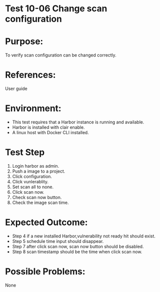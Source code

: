 Test 10-06 Change scan configuration
=======
   
# Purpose:   
To verify scan configuration can be changed correctly.   
   
# References:   
User guide   
   
# Environment:   
* This test requires that a Harbor instance is running and available.   
* Harbor is installed with clair enable.   
* A linux host with Docker CLI installed.   
   
# Test Step   
   
1. Login harbor as admin.   
2. Push a image to a project.   
3. Click configuration.   
4. Click vunlerablity.   
5. Set scan all to none.   
6. Click scan now.   
7. Check scan now button.  
8. Check the image scan time.   
   
# Expected Outcome:   
* Step 4 if a new installed Harbor,vulnerability not ready hit should exist.  
* Step 5 schedule time input should disappear.  
* Step 7 after click scan now, scan now button should be disabled.
* Step 8 scan timestamp should be the time when click scan now.  

# Possible Problems:   
None   

